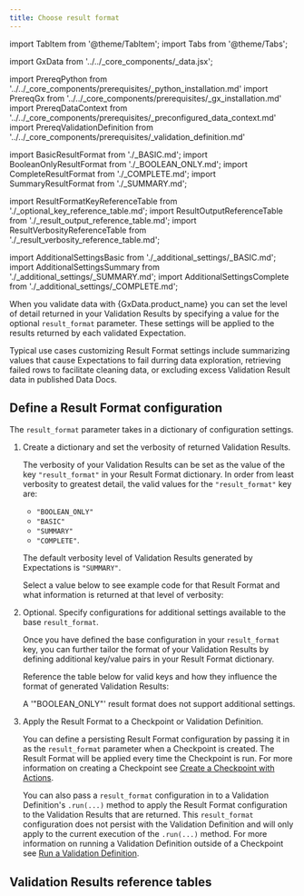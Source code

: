 ```yaml
---
title: Choose result format
---
```

import TabItem from '@theme/TabItem';
import Tabs from '@theme/Tabs';

import GxData from '../../_core_components/_data.jsx';

import PrereqPython from '../../_core_components/prerequisites/_python_installation.md'
import PrereqGx from '../../_core_components/prerequisites/_gx_installation.md'
import PrereqDataContext from '../../_core_components/prerequisites/_preconfigured_data_context.md'
import PrereqValidationDefinition from '../../_core_components/prerequisites/_validation_definition.md'

import BasicResultFormat from './_BASIC.md';
import BooleanOnlyResultFormat from './_BOOLEAN_ONLY.md';
import CompleteResultFormat from './_COMPLETE.md';
import SummaryResultFormat from './_SUMMARY.md';

import ResultFormatKeyReferenceTable from './_optional_key_reference_table.md';
import ResultOutputReferenceTable from './_result_output_reference_table.md';
import ResultVerbosityReferenceTable from './_result_verbosity_reference_table.md';

import AdditionalSettingsBasic from './_additional_settings/_BASIC.md';
import AdditionalSettingsSummary from './_additional_settings/_SUMMARY.md';
import AdditionalSettingsComplete from './_additional_settings/_COMPLETE.md';


When you validate data with {GxData.product_name} you can set the level of detail returned in your Validation Results by specifying a value for the optional `result_format` parameter.  These settings will be applied to the results returned by each validated Expectation.

Typical use cases customizing Result Format settings include summarizing values that cause Expectations to fail durring data exploration, retrieving failed rows to facilitate cleaning data, or excluding excess Validation Result data in published Data Docs.

## Define a Result Format configuration

The `result_format` parameter takes in a dictionary of configuration settings.

1. Create a dictionary and set the verbosity of returned Validation Results.

   The verbosity of your Validation Results can be set as the value of the key `"result_format"` in your Result Format dictionary.  In order from least verbosity to greatest detail, the valid values for the `"result_format"` key are: 

   - `"BOOLEAN_ONLY"`
   - `"BASIC"`
   - `"SUMMARY"`
   - `"COMPLETE"`.

   The default verbosity level of Validation Results generated by Expectations is `"SUMMARY"`.

   Select a value below to see example code for that Result Format and what information is returned at that level of verbosity:

   <Tabs queryString="result_format_string" groupId="result_format_string" defaultValue='basic'>

   <TabItem value="boolean" label='"BOOLEAN_ONLY"'>
      <BooleanOnlyResultFormat/>
   </TabItem>
   
   <TabItem value="basic" label='"BASIC"'>
      <BasicResultFormat/>
   </TabItem>

   <TabItem value="summary" label='"SUMMARY"'>
      <SummaryResultFormat/>
   </TabItem>

   <TabItem value="complete" label='"COMPLETE"'>
      <CompleteResultFormat/>
   </TabItem>

   </Tabs>

2. Optional. Specify configurations for additional settings available to the base `result_format`.

   Once you have defined the base configuration in your `result_format` key, you can further tailor the format of your Validation Results by defining additional key/value pairs in your Result Format dictionary.

   Reference the table below for valid keys and how they influence the format of generated Validation Results:

   <Tabs queryString="result_format_string" groupId="result_format_string" defaultValue='basic'>

   <TabItem value="boolean" label='"BOOLEAN_ONLY"'>
      A '"BOOLEAN_ONLY"' result format does not support additional settings.
   </TabItem>
   
   <TabItem value="basic" label='"BASIC"'>
      <AdditionalSettingsBasic/>
   </TabItem>

   <TabItem value="summary" label='"SUMMARY"'>
      <AdditionalSettingsSummary/>
   </TabItem>

   <TabItem value="complete" label='"COMPLETE"'>
      <AdditionalSettingsComplete/>
   </TabItem>

   </Tabs>

3. Apply the Result Format to a Checkpoint or Validation Definition.

   You can define a persisting Result Format configuration by passing it in as the `result_format` parameter when a Checkpoint is created.  The Result Format will be applied every time the Checkpoint is run.  For more information on creating a Checkpoint see [Create a Checkpoint with Actions](/core/trigger_actions_based_on_results/create_a_checkpoint_with_actions.md).

   You can also pass a `result_format` configuration in to a Validation Definition's `.run(...)` method to apply the Result Format configuration to the Validation Results that are returned.  This `result_format` configuration does not persist with the Validation Definition and will only apply to the current execution of the `.run(...)` method.  For more information on running a Validation Definition outside of a Checkpoint see [Run a Validation Definition](/core/run_validations/run_a_validation_definition.md).

## Validation Results reference tables

<Tabs queryString="results" groupId="results" defaultValue='fields'>

   <TabItem value="fields" label="Information in result fields">
      <ResultOutputReferenceTable/>
   </TabItem>

   <TabItem value="verbosity" label="Result fields provided by verbosity level">
      <ResultVerbosityReferenceTable/>
   </TabItem>

   <TabItem value="result_format_keys" label="Result Format keys">
      <ResultFormatKeyReferenceTable/>
   </TabItem>

</Tabs>